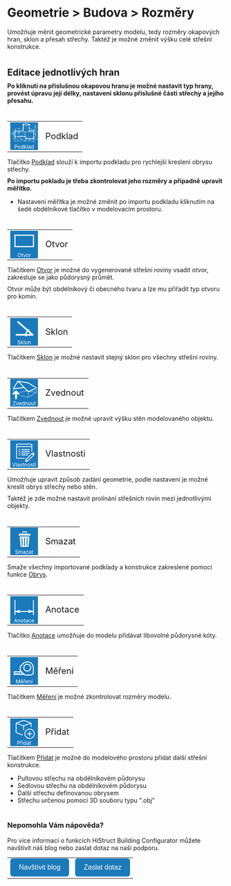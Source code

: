 # Geometrie > Budova > Rozměry
Umožňuje měnit geometrické parametry modelu, tedy rozměry okapových hran, sklon a přesah střechy. Taktéž je možné změnit výšku celé střešní konstrukce.

#
<style>
h2{
  border-bottom: none;
  margin-top: 10px;
  margin-bottom: 0px;
}
p{
  border-bottom: none;
  margin-top: 10px;
  margin-bottom: 10px;
}
</style>

## Editace jednotlivých hran
<b>Po kliknutí na příslušnou okapovou hranu je možné nastavit typ hrany, provést úpravu její délky, nastavení sklonu příslušné části střechy a jejího přesahu.</b>

#
<table>
  <tr>
    <td>
      <div style="position: relative; width: 64px; height: 64px;">
        <img src="img/ImportDxfIcon64x64.png" alt="ImportDxfIcon64x64.png" width="64" height="64">
      <div style="position: absolute; bottom: 0; width: 100%; background: none; color: white; font-size: 12px; text-align: center;">
      Podklad
      </div>
      </div>
    </td>
    <td style="vertical-align: middle; font-size: 20px;">
      Podklad
    </td>
  </tr>
</table>

Tlačítko <u>Podklad</u> slouží k importu podkladu pro rychlejší kreslení obrysu střechy. 

<b>Po importu pokladu je třeba zkontrolovat jeho rozměry a případně upravit měřítko.</b>

* Nastavení měřítka je možné změnit po importu podkladu kliknutím na šedé obdélníkové tlačítko v modelovacím prostoru.

#
<table>
  <tr>
    <td>
      <div style="position: relative; width: 64px; height: 64px;">
        <img src="img/ClassRectLoopIcon64x64.png" alt="ClassRectLoopIcon64x64.png" width="64" height="64">
      <div style="position: absolute; bottom: 0; width: 100%; background: none; color: white; font-size: 12px; text-align: center;">
      Otvor
      </div>
      </div>
    </td>
    <td style="vertical-align: middle; font-size: 20px;">
      Otvor
    </td>
  </tr>
</table> 

Tlačítkem <u>Otvor</u> je možné do vygenerované střešní roviny vsadit otvor, zakresluje se jako půdorysný průmět.

Otvor může být obdélníkový či obecného tvaru a lze mu přiřadit typ otvoru pro komín.
#
<table>
  <tr>
    <td>
      <div style="position: relative; width: 64px; height: 64px;">
        <img src="img/SetSlopeIcon64x64.png" alt="SetSlopeIcon64x64.png" width="64" height="64">
      <div style="position: absolute; bottom: 0; width: 100%; background: none; color: white; font-size: 12px; text-align: center;">
      Sklon
      </div>
      </div>
    </td>
    <td style="vertical-align: middle; font-size: 20px;">
      Sklon
    </td>
  </tr>
</table>

Tlačítkem <u>Sklon</u> je možné nastavit stejný sklon pro všechny střešní roviny.

#
<table>
  <tr>
    <td>
      <div style="position: relative; width: 64px; height: 64px;">
        <img src="img/RoofLiftIcon64x64.png" alt="RoofLiftIcon64x64.png" width="64" height="64">
      <div style="position: absolute; bottom: 0; width: 100%; background: none; color: white; font-size: 12px; text-align: center;">
      Zvednout
      </div>
      </div>
    </td>
    <td style="vertical-align: middle; font-size: 20px;">
      Zvednout
    </td>
  </tr>
</table>

Tlačítkem <u>Zvednout</u> je možné upravit výšku stěn modelovaného objektu.

#
<table>
  <tr>
    <td>
      <div style="position: relative; width: 64px; height: 64px;">
        <img src="img/EditPropertiesIcon64x64.png" alt="EditPropertiesIcon64x64.png" width="64" height="64">
      <div style="position: absolute; bottom: 0; width: 100%; background: none; color: white; font-size: 12px; text-align: center;">
      Vlastnosti
      </div>
      </div>
    </td>
    <td style="vertical-align: middle; font-size: 20px;">
      Vlastnosti
    </td>
  </tr>
</table>

Umožňuje upravit způsob zadání geometrie, podle nastavení je možné kreslit obrys střechy nebo stěn.

Taktéž je zde možné nastavit prolínání střešních rovin mezi jednotlivými objekty.
#
<table>
  <tr>
    <td>
      <div style="position: relative; width: 64px; height: 64px;">
        <img src="img/DeleteIcon64x64.png" alt="DeleteIcon64x64.png" width="64" height="64">
      <div style="position: absolute; bottom: 0; width: 100%; background: none; color: white; font-size: 12px; text-align: center;">
      Smazat
      </div>
      </div>
    </td>
    <td style="vertical-align: middle; font-size: 20px;">
      Smazat
    </td>
  </tr>
</table>

Smaže všechny importované podklady a konstrukce zakreslené pomocí funkce <u>Obrys</u>.

#
<table>
  <tr>
    <td>
      <div style="position: relative; width: 64px; height: 64px;">
        <img src="img/DimensionLinearIcon64x64.png" alt="DimensionLinearIcon64x64.png" width="64" height="64">
      <div style="position: absolute; bottom: 0; width: 100%; background: none; color: white; font-size: 12px; text-align: center;">
      Anotace
      </div>
      </div>
    </td>
    <td style="vertical-align: middle; font-size: 20px;">
      Anotace
    </td>
  </tr>
</table>

Tlačítko <u>Anotace</u> umožňuje do modelu přidávat libovolné půdorysné kóty.

#
<table>
  <tr>
    <td>
      <div style="position: relative; width: 64px; height: 64px;">
        <img src="img/TapeMeasureIcon64x64.png" alt="TapeMeasureIcon64x64.png" width="64" height="64">
      <div style="position: absolute; bottom: 0; width: 100%; background: none; color: white; font-size: 12px; text-align: center;">
      Měření
      </div>
      </div>
    </td>
    <td style="vertical-align: middle; font-size: 20px;">
      Měření
    </td>
  </tr>
</table>

Tlačítkem <u>Měření</u> je možné zkontrolovat rozměry modelu.

#
<table>
  <tr>
    <td>
      <div style="position: relative; width: 64px; height: 64px;">
        <img src="img/MainInsert64x64.png" alt="MainInsert64x64.png" width="64" height="64">
      <div style="position: absolute; bottom: 0; width: 100%; background: none; color: white; font-size: 12px; text-align: center;">
      Přidat
      </div>
      </div>
    </td>
    <td style="vertical-align: middle; font-size: 20px;">
      Přidat
    </td>
  </tr>
</table>

Tlačítkem <u>Přidat</u> je možné do modelového prostoru přidat další střešní konstrukce.

* Pultovou střechu na obdélníkovém půdorysu
* Sedlovou střechu na obdélníkovém půdorysu
* Další střechu definovanou obrysem
* Střechu určenou pomocí 3D souboru typu ".obj"

#

<style>
    .btn {
      margin-top: 0px;
      padding: 12px 20px;
      background-color: rgb(27,122,187);
      color: white;
      border: none;
      border-radius: 6px;
      cursor: pointer;
      font-size: 16px;
    }
    .btn:hover {
      background-color: rgb(20,90,140);
</style>

### Nepomohla Vám nápověda?
Pro více informací o funkcích HiStruct Building Configurator můžete navštívit náš blog nebo zaslat dotaz na naší podporu. 
<table>
  <tr>
    <td>
      <a href="https://docs.histruct.com/cs/"> 
        <button class="btn">
        Navštívit blog
        </button>
      </a>
    </td>
    <td>
      <a href="mailto:support@histruct.com?subject=Dotaz na Support HiStruct">
         <button class="btn">
         Zaslat dotaz
         </button>
      </a>
    </td>
  </tr>
</table>